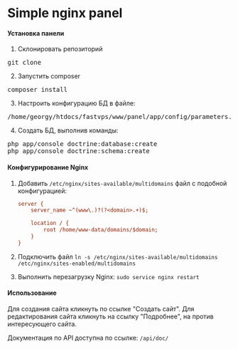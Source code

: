 
# Simple nginx panel

#### Установка панели

1. Склонировать репозиторий
<pre>
git clone 
</pre>

2. Запустить composer
<pre>
composer install
</pre>

3. Настроить конфигурацию БД в файле:
<pre>
/home/georgy/htdocs/fastvps/www/panel/app/config/parameters.yml
</pre>

4. Создать БД, выполнив команды:
<pre>
php app/console doctrine:database:create
php app/console doctrine:schema:create
</pre>

#### Конфигурирование Nginx

1. Добавить `/etc/nginx/sites-available/multidomains` файл с подобной конфигурацией:
    ``` ini
    server {
        server_name ~^(www\.)?(?<domain>.+)$;
    
        location / {
            root /home/www-data/domains/$domain;
        }
    }
    ```

2. Подключить файл `ln -s /etc/nginx/sites-available/multidomains /etc/nginx/sites-enabled/multidomains`

3. Выполнить перезагрузку Nginx:
`
sudo service nginx restart
`

#### Использование

Для создания сайта кликнуть по ссылке "Создать сайт". Для редактирования сайта кликнуть на ссылку "Подробнее", на против интересующего сайта.

Документация по API доступна по ссылке: `/api/doc/`
